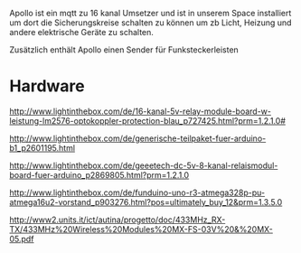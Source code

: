 Apollo ist ein mqtt zu 16 kanal Umsetzer und ist in unserem Space installiert um dort die Sicherungskreise schalten zu können um zb Licht, Heizung und andere elektrische Geräte zu schalten.

Zusätzlich enthält Apollo einen Sender für Funksteckerleisten

# Hardware
http://www.lightinthebox.com/de/16-kanal-5v-relay-module-board-w-leistung-lm2576-optokoppler-protection-blau_p727425.html?prm=1.2.1.0#
 
http://www.lightinthebox.com/de/generische-teilpaket-fuer-arduino-b1_p2601195.html
 
http://www.lightinthebox.com/de/geeetech-dc-5v-8-kanal-relaismodul-board-fuer-arduino_p2869805.html?prm=1.2.1.0
 
http://www.lightinthebox.com/de/funduino-uno-r3-atmega328p-pu-atmega16u2-vorstand_p903276.html?pos=ultimately_buy_12&prm=1.3.5.0

http://www2.units.it/ict/autina/progetto/doc/433MHz_RX-TX/433MHz%20Wireless%20Modules%20MX-FS-03V%20&%20MX-05.pdf

